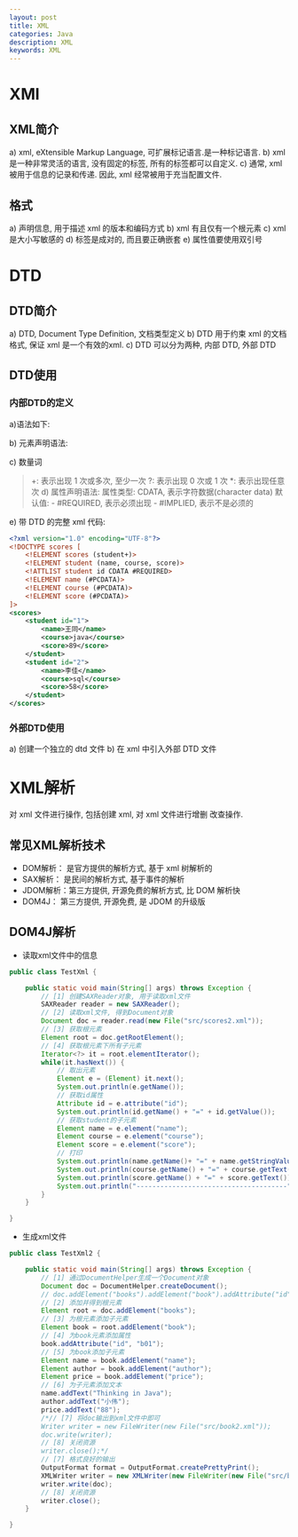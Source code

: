 ```yaml
---
layout: post
title: XML
categories: Java
description: XML
keywords: XML
---
```



# XMl

## XML简介

a) xml, eXtensible Markup Language, 可扩展标记语言.是一种标记语言.
b) xml 是一种非常灵活的语言, 没有固定的标签, 所有的标签都可以自定义.
c) 通常, xml 被用于信息的记录和传递. 因此, xml 经常被用于充当配置文件.


## 格式
a) 声明信息, 用于描述 xml 的版本和编码方式 <?xml version="1.0" encoding="UTF-8"?> 
b) xml 有且仅有一个根元素
c) xml 是大小写敏感的
d) 标签是成对的, 而且要正确嵌套
e) 属性值要使用双引号


# DTD
## DTD简介
a) DTD, Document Type Definition, 文档类型定义
b) DTD 用于约束 xml 的文档格式, 保证 xml 是一个有效的xml.
c) DTD 可以分为两种, 内部 DTD, 外部 DTD

## DTD使用
### 内部DTD的定义

a)语法如下:
<!DOCTYPE 根元素 [元素声明]> 
b) 元素声明语法:
<!ELEMENT 元素名 (子元素[, 子元素...])> 
c) 数量词
> +: 表示出现 1 次或多次, 至少一次
> ?: 表示出现 0 次或 1 次
> *: 表示出现任意次
d) 属性声明语法:
> 属性类型: CDATA, 表示字符数据(character data)
> 默认值:
    - #REQUIRED, 表示必须出现
    - #IMPLIED, 表示不是必须的
<!ATTLIST 元素名称 属性名称 属性类型 默认值>
e) 带 DTD 的完整 xml 代码:
```xml
<?xml version="1.0" encoding="UTF-8"?> 
<!DOCTYPE scores [ 
    <!ELEMENT scores (student+)> 
    <!ELEMENT student (name, course, score)> 
    <!ATTLIST student id CDATA #REQUIRED> 
    <!ELEMENT name (#PCDATA)> 
    <!ELEMENT course (#PCDATA)> 
    <!ELEMENT score (#PCDATA)> 
]> 
<scores> 
    <student id="1"> 
        <name>王同</name> 
        <course>java</course> 
        <score>89</score> 
    </student> 
    <student id="2"> 
        <name>李佳</name> 
        <course>sql</course> 
        <score>58</score> 
    </student> 
</scores>
```

### 外部DTD使用

a) 创建一个独立的 dtd 文件
b) 在 xml 中引入外部 DTD 文件 <!-- 引入外部DTD文件 --> <!DOCTYPE scores SYSTEM "scores.dtd"> 


# XML解析
对 xml 文件进行操作, 包括创建 xml, 对 xml 文件进行增删
改查操作.

## 常见XML解析技术

- DOM解析： 是官方提供的解析方式, 基于 xml 树解析的
- SAX解析： 是民间的解析方式, 基于事件的解析
- JDOM解析：第三方提供, 开源免费的解析方式, 比 DOM 解析快
- DOM4J：   第三方提供, 开源免费, 是 JDOM 的升级版


## DOM4J解析
- 读取xml文件中的信息
```java
public class TestXml {

    public static void main(String[] args) throws Exception {
        // [1] 创建SAXReader对象, 用于读取xml文件
        SAXReader reader = new SAXReader();
        // [2] 读取xml文件, 得到Document对象
        Document doc = reader.read(new File("src/scores2.xml"));
        // [3] 获取根元素
        Element root = doc.getRootElement();
        // [4] 获取根元素下所有子元素
        Iterator<?> it = root.elementIterator();
        while(it.hasNext()) {
            // 取出元素
            Element e = (Element) it.next();
            System.out.println(e.getName());
            // 获取id属性
            Attribute id = e.attribute("id");
            System.out.println(id.getName() + "=" + id.getValue());
            // 获取student的子元素
            Element name = e.element("name");
            Element course = e.element("course");
            Element score = e.element("score");
            // 打印
            System.out.println(name.getName()+ "=" + name.getStringValue());
            System.out.println(course.getName() + "=" + course.getText());
            System.out.println(score.getName() + "=" + score.getText());
            System.out.println("--------------------------------------");
        }
    }

}

```
- 生成xml文件
```java
public class TestXml2 {

    public static void main(String[] args) throws Exception {
        // [1] 通过DocumentHelper生成一个Document对象
        Document doc = DocumentHelper.createDocument();
        // doc.addElement("books").addElement("book").addAttribute("id", "b01");
        // [2] 添加并得到根元素
        Element root = doc.addElement("books");
        // [3] 为根元素添加子元素
        Element book = root.addElement("book");
        // [4] 为book元素添加属性
        book.addAttribute("id", "b01");
        // [5] 为book添加子元素
        Element name = book.addElement("name");
        Element author = book.addElement("author");
        Element price = book.addElement("price");
        // [6] 为子元素添加文本
        name.addText("Thinking in Java");
        author.addText("小伟");
        price.addText("88");
        /*// [7] 将doc输出到xml文件中即可
        Writer writer = new FileWriter(new File("src/book2.xml"));
        doc.write(writer);
        // [8] 关闭资源
        writer.close();*/
        // [7] 格式良好的输出
        OutputFormat format = OutputFormat.createPrettyPrint();
        XMLWriter writer = new XMLWriter(new FileWriter(new File("src/book2.xml")), format);
        writer.write(doc);
        // [8] 关闭资源
        writer.close();
    }

}

```


